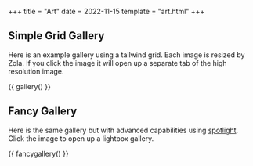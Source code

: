 +++
title = "Art"
date = 2022-11-15
template = "art.html"
+++

## Simple Grid Gallery

Here is an example gallery using a tailwind grid. Each image is resized by Zola. If you click the image it will open up a separate tab of the high resolution image.

{{ gallery() }}

## Fancy Gallery

Here is the same gallery but with advanced capabilities using [spotlight](https://nextapps-de.github.io/spotlight/). Click the image to open up a lightbox gallery.

{{ fancygallery() }}


